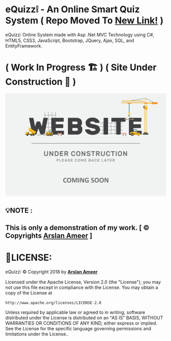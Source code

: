 # eQuizz❕ - An Online Smart Quiz System ( Repo Moved To [New Link!](https://github.com/ArslanAmeer/eQuiizz) ) 
eQuizz❕ Online System made with Asp .Net MVC Technology using C#, HTML5, CSS3, JavaScript, Bootstrap, JQuery, Ajax, SQL, and EntityFramework.

# ( Work In Progress 🏗 ) ( Site Under Construction 🚧 )

![](websiteunderconstruction.jpg)

## 💡**NOTE :**
This is only a demonstration of my work.
[ © Copyrights [Arslan Ameer](http://www.arslanameer.cf/) ]
---
# 🔐LICENSE:
eQuizz❕ © Copyright 2018 by **[Arslan Ameer](http://www.arslanameer.cf/)**

Licensed under the Apache License, Version 2.0 (the "License");
you may not use this file except in compliance with the License.
You may obtain a copy of the License at

    http://www.apache.org/licenses/LICENSE-2.0

Unless required by applicable law or agreed to in writing, software
distributed under the License is distributed on an "AS IS" BASIS,
WITHOUT WARRANTIES OR CONDITIONS OF ANY KIND, either express or implied.
See the License for the specific language governing permissions and
limitations under the License..